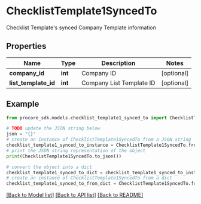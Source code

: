 # ChecklistTemplate1SyncedTo

Checklist Template's synced Company Template information

## Properties

Name | Type | Description | Notes
------------ | ------------- | ------------- | -------------
**company_id** | **int** | Company ID | [optional] 
**list_template_id** | **int** | Company List Template ID | [optional] 

## Example

```python
from procore_sdk.models.checklist_template1_synced_to import ChecklistTemplate1SyncedTo

# TODO update the JSON string below
json = "{}"
# create an instance of ChecklistTemplate1SyncedTo from a JSON string
checklist_template1_synced_to_instance = ChecklistTemplate1SyncedTo.from_json(json)
# print the JSON string representation of the object
print(ChecklistTemplate1SyncedTo.to_json())

# convert the object into a dict
checklist_template1_synced_to_dict = checklist_template1_synced_to_instance.to_dict()
# create an instance of ChecklistTemplate1SyncedTo from a dict
checklist_template1_synced_to_from_dict = ChecklistTemplate1SyncedTo.from_dict(checklist_template1_synced_to_dict)
```
[[Back to Model list]](../README.md#documentation-for-models) [[Back to API list]](../README.md#documentation-for-api-endpoints) [[Back to README]](../README.md)


